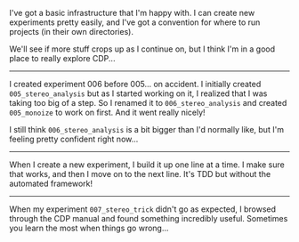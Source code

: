 I've got a basic infrastructure that I'm happy with. I can create new
experiments pretty easily, and I've got a convention for where to run
projects (in their own directories).

We'll see if more stuff crops up as I continue on, but I think I'm in a good
place to really explore CDP...

----

I created experiment 006 before 005... on accident. I initially created
`005_stereo_analysis` but as I started working on it, I realized that I was
taking too big of a step. So I renamed it to `006_stereo_analysis` and created
`005_monoize` to work on first. And it went really nicely!

I still think `006_stereo_analysis` is a bit bigger than I'd normally like, but
I'm feeling pretty confident right now...

----

When I create a new experiment, I build it up one line at a time. I make sure
that works, and then I move on to the next line. It's TDD but without the
automated framework!

----

When my experiment `007_stereo_trick` didn't go as expected, I browsed through
the CDP manual and found something incredibly useful. Sometimes you learn the
most when things go wrong...
